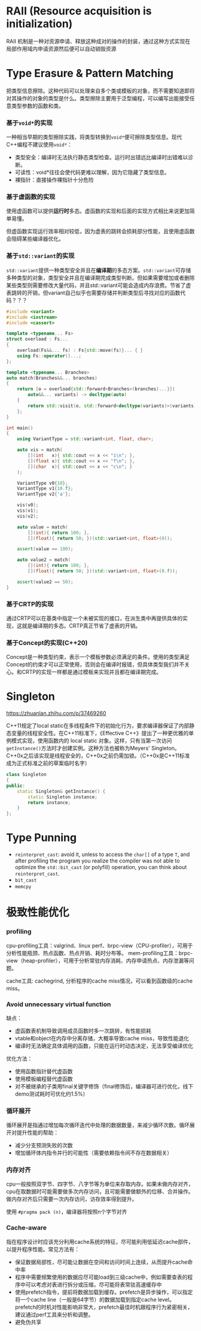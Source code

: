 # RAII (Resource acquisition is initialization)

RAII 机制是一种对资源申请、释放这种成对的操作的封装，通过这种方式实现在局部作用域内申请资源然后便可以自动销毁资源



# Type Erasure & Pattern Matching

把类型信息擦除。这种代码可以处理来自多个类或模板的对象，而不需要知道即将对其操作的对象的类型是什么。类型擦除主要用于泛型编程，可以编写出能接受任意类型参数的函数和类。

### 基于`void*`的实现

一种相当早期的类型擦除实践，将类型转换到`void*`便可擦除类型信息。现代C++编程不建议使用`void*`：

- 类型安全：编译时无法执行静态类型检查。运行时出错远比编译时出错难以诊断。
- 可读性：void*往往会使代码更难以理解，因为它隐藏了类型信息。
- 裸指针：直接操作裸指针十分危险

### 基于虚函数的实现

使用虚函数可以提供**运行时**多态。虚函数的实现和后面的实现方式相比来说更加简单易懂。

但虚函数实现运行效率相对较低，因为虚表的跳转会损耗部分性能，且使用虚函数会阻碍某些编译器优化。

### 基于`std::variant`的实现

`std::variant`提供一种类型安全并且在**编译期**的多态方案。`std::variant`可存储多种类型的对象，类型安全并且在编译期完成类型判断。但如果需要增加或者删除某些类型则需要修改大量代码，并且std::variant可能会造成内存浪费。节省了虚表跳转的开销，但variant自己似乎也需要存储并判断类型后寻找对应的函数代码？？？

```c++
#include <variant>
#include <iostream>
#include <cassert>

template <typename... Fs>
struct overload : Fs...
{
    overload(Fs&&... fs) : Fs{std::move(fs)}... { }
    using Fs::operator()...;
};

template <typename... Branches>
auto match(Branches&&... branches)
{
    return [o = overload{std::forward<Branches>(branches)...}](
        auto&&... variants) -> decltype(auto)
    {
        return std::visit(o, std::forward<decltype(variants)>(variants)...);
    };
}

int main()
{
    using VariantType = std::variant<int, float, char>;

    auto vis = match(
        [](int   x){ std::cout << x << "i\n"; },
        [](float x){ std::cout << x << "f\n"; },
        [](char  x){ std::cout << x << "c\n"; }
    );

    VariantType v0{10};
    VariantType v1{10.f};
    VariantType v2{'a'};

    vis(v0);
    vis(v1);
    vis(v2);

    auto value = match(
        [](int){ return 100; }, 
        [](float){ return 50; })(std::variant<int, float>(0));

    assert(value == 100);

    auto value2 = match(
        [](int){ return 100; }, 
        [](float){ return 50; })(std::variant<int, float>(0.f));

    assert(value2 == 50);
}
```

### 基于CRTP的实现

通过CRTP可以在基类中指定一个未被实现的接口，在派生类中再提供具体的实现，这就是编译期的多态。CRTP真正节省了虚表的开销。

### 基于Concept的实现(C++20)

Concept是一种类型约束，表示一个模板参数必须满足的条件。使用的类型满足Concept的约束才可以正常使用，否则会在编译时报错，但具体类型我们并不关心。和CRTP的实现一样都是通过模板来实现并且都在编译期完成。



# Singleton

https://zhuanlan.zhihu.com/p/37469260

C++11规定了local static在多线程条件下的初始化行为，要求编译器保证了内部静态变量的线程安全性。在C++11标准下，《Effective C++》提出了一种更优雅的单例模式实现，使用函数内的 local static 对象。这样，只有当第一次访问`getInstance()`方法时才创建实例。这种方法也被称为Meyers' Singleton。C++0x之后该实现是线程安全的，C++0x之前仍需加锁。（C++0x是C++11标准成为正式标准之前的草案临时名字）

```c++
class Singleton
{
public:
	static Singleton& getInstance() {
		static Singleton instance;
		return instance;
	}
};
```



# Type Punning

- `reinterpret_cast`: avoid it, unless to access the `char[]` of a type `T`, and after profiling the program you realize the compiler was not able to optimize the `std::bit_cast` (or polyfill) operation, you can think about `reinterpret_cast`.
- `bit_cast`
- `memcpy`



# 极致性能优化

### profiling 

cpu-profiling工具：valgrind、linux perf、brpc-view（CPU-profiler），可用于分析性能瓶颈、热点函数、热点开销、耗时分布等。
mem-profiling工具：brpc-view（heap-profiler），可用于分析常驻内存消耗、内存申请热点、内存泄漏等问题。

cache工具: cachegrind, 分析程序的cache miss情况，可以看到函数级的cache miss。

### Avoid unnecessary virtual function

缺点：

- 虚函数表机制导致调用成员函数时多一次跳转，有性能损耗
- vtable和object在内存中分离存储，大概率导致cache miss，导致性能退化
- 编译时无法确定具体调用的函数，只能在运行时动态决定，无法享受编译优化

优化方法：

- 使用函数指针替代虚函数
- 使用模板编程替代虚函数
- 对不被继承的子类用final关键字修饰（final修饰后，编译器可进行优化，线下demo测试耗时可优化约1.5%）

### 循环展开

循环展开是指通过增加每次循环迭代中处理的数据数量，来减少循环次数。循环展开对提升性能的帮助：

- 减少分支预测失败的次数
- 增加循环体内指令并行的可能性（需要依赖指令间不存在数据相关）

### 内存对齐
cpu一般按照双字节、四字节、八字节等为单位来存取内存。如果未做内存对齐，cpu在取数据时可能需要做多次内存访问，且可能需要做额外的位移、合并操作。做内存对齐后只需要一次内存访问，访存效率得到提升。

使用 `#pragma pack (n)`，编译器将按照n个字节对齐

### Cache-aware

指在程序设计时应该充分利用cache系统的特征，尽可能利用低延迟cache部件，以提升程序性能。常见方法有：

- 保证数据局部性，尽可能让数据在空间和访问时间上连续，从而提升cache命中率
- 程序中需要频繁使用的数据应尽可能load到三级cache中，例如需要查表的程序中可以考虑对表进行拆分或压缩，尽可能将表常驻高速缓存中
- 使用prefetch指令，提前将数据加载到缓存。prefetch是异步操作，可以指定将一个cache line（一般是64字节）的数据加载到指定cache level。prefetch的时机对性能影响非常大，prefetch最佳时机跟程序行为紧密相关，建议通过perf工具来分析和调整。
- 避免伪共享
